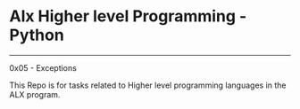 # Alx Higher level Programming - Python
****

0x05 - Exceptions

This Repo is for tasks related to Higher level programming languages in the ALX program.
